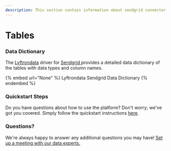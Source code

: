 ```yaml
---
description: This section contain information about sendgrid connector tables information
---
```


# Tables

### Data Dictionary

The [Lyftrondata](https://www.lyftrondata.com/) driver for [Sendgrid](None/)[ ](https://www.lyftrondata.com/integration/sendgrid/)provides a detailed data dictionary of the tables with data types and column names.

{% embed url="None" %}
Lyftrondata Sendgrid Data Dictionary
{% endembed %}

### Quickstart Steps

Do you have questions about how to use the platform? Don't worry; we've got you covered. Simply follow the quickstart instructions [here](../README.md).

### Questions? <a href="#questions" id="questions"></a>

We're always happy to answer any additional questions you may have! [Set up a meeting with our data experts.](https://www.lyftrondata.com/book-a-meeting/)

